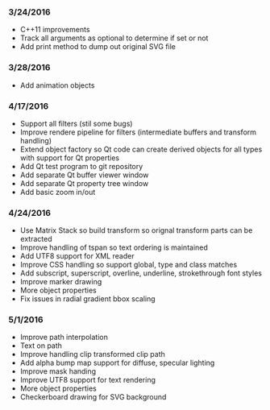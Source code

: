 ### 3/24/2016
 + C++11 improvements
 + Track all arguments as optional to determine if set or not
 + Add print method to dump out original SVG file

### 3/28/2016
 + Add animation objects

### 4/17/2016
 + Support all filters (stil some bugs)
 + Improve rendere pipeline for filters (intermediate buffers and transform handling)
 + Extend object factory so Qt code can create derived objects for all types with support for Qt properties
 + Add Qt test program to git repository
 + Add separate Qt buffer viewer window
 + Add separate Qt property tree window
 + Add basic zoom in/out

### 4/24/2016
 + Use Matrix Stack so build transform so orignal transform parts can be extracted
 + Improve handling of tspan so text ordering is maintained
 + Add UTF8 support for XML reader
 + Improve CSS handling so support global, type and class matches
 + Add subscript, superscript, overline, underline, strokethrough font styles
 + Improve marker drawing
 + More object properties
 + Fix issues in radial gradient bbox scaling

### 5/1/2016
 + Improve path interpolation
 + Text on path
 + Improve handling clip transformed clip path
 + Add alpha bump map support for diffuse, specular lighting
 + Improve mask handing
 + Improve UTF8 support for text rendering
 + More object properties
 + Checkerboard drawing for SVG background
